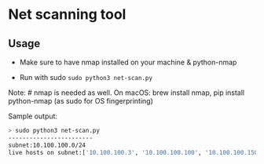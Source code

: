 # Net scanning tool 

## Usage

- Make sure to have nmap installed on your machine & python-nmap

- Run with sudo `sudo python3 net-scan.py`

Note: # nmap is needed as well. On macOS: brew install nmap, pip install python-nmap (as sudo for OS fingerprinting)

Sample output:

```bash
> sudo python3 net-scan.py
------------------------
subnet:10.100.100.0/24
live hosts on subnet:['10.100.100.3', '10.100.100.100', '10.100.100.150']
```
